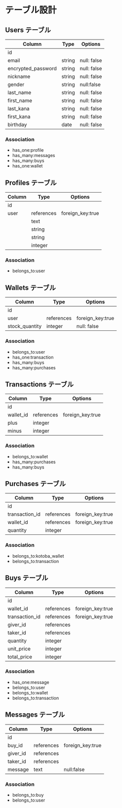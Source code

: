 # テーブル設計

## Users テーブル

| Column             | Type   | Options     |
| ------------------ | ------ | ----------- |
| id                 |        |             |
| email              | string | null: false |
| encrypted_password | string | null: false |
| nickname           | string | null: false |
| gender             | string | null:false  |
| last_name          | string | null: false |
| first_name         | string | null: false |
| last_kana          | string | null: false |
| first_kana         | string | null: false |
| birthday           | date   | null: false |

### Association

- has_one:profile
- has_many:messages
- has_many:buys
- has_one:wallet

## Profiles テーブル

| Column | Type       | Options          |
| ------ | ---------- | ---------------- |
| id     |            |                  |
| user   | references | foreign_key:true |
|        | text       |                  |
|        | string     |                  |
|        | string     |                  |
|        | integer    |                  |

### Association

- belongs_to:user

## Wallets テーブル

| Column         | Type       | Options          |
| -------------- | ---------- | ---------------- |
| id             |            |                  |
| user           | references | foreign_key:true |
| stock_quantity | integer    | null: false      |

### Association

- belongs_to:user
- has_one:transaction
- has_many:buys
- has_many:purchases

## Transactions テーブル

| Column    | Type       | Options          |
| --------- | ---------- | ---------------- |
| id        |            |                  |
| wallet_id | references | foreign_key:true |
| plus      | integer    |                  |
| minus     | integer    |                  |

### Association

- belongs_to:wallet
- has_many:purchases
- has_many:buys

## Purchases テーブル

| Column         | Type       | Options          |
| -------------- | ---------- | ---------------- |
| id             |            |                  |
| transaction_id | references | foreign_key:true |
| wallet_id      | references | foreign_key:true |
| quantity       | integer    |                  |

### Association

- belongs_to:kotoba_wallet
- belongs_to:transaction

## Buys テーブル

| Column         | Type       | Options          |
| -------------- | ---------- | ---------------- |
| id             |            |                  |
| wallet_id      | references | foreign_key:true |
| transaction_id | references | foreign_key:true |
| giver_id       | references |                  |
| taker_id       | references |                  |
| quantity       | integer    |                  |
| unit_price     | integer    |                  |
| total_price    | integer    |                  |

### Association

- has_one:message
- belongs_to:user
- belongs_to:wallet
- belongs_to:transaction

## Messages テーブル

| Column   | Type       | Options          |
| -------- | ---------- | ---------------- |
| id       |            |                  |
| buy_id   | references | foreign_key:true |
| giver_id | references |                  |
| taker_id | references |                  |
| message  | text       | null:false       |

### Association

- belongs_to:buy
- belongs_to:user

